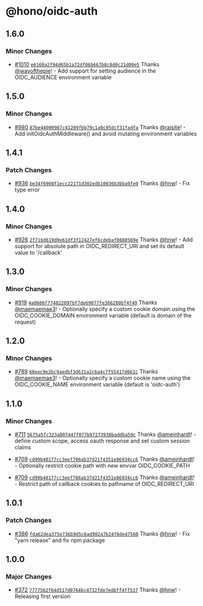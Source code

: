 # @hono/oidc-auth

## 1.6.0

### Minor Changes

- [#1010](https://github.com/honojs/middleware/pull/1010) [`e6160a2f94d65b1a72df06b667b8c8d0c21d00e5`](https://github.com/honojs/middleware/commit/e6160a2f94d65b1a72df06b667b8c8d0c21d00e5) Thanks [@wayofthepie](https://github.com/wayofthepie)! - Add support for setting audience in the OIDC_AUDIENCE environment variable

## 1.5.0

### Minor Changes

- [#980](https://github.com/honojs/middleware/pull/980) [`87be44000987c41209fbb79c1a0c95dcf31fadfa`](https://github.com/honojs/middleware/commit/87be44000987c41209fbb79c1a0c95dcf31fadfa) Thanks [@rajsite](https://github.com/rajsite)! - Add initOidcAuthMiddleware() and avoid mutating environment variables

## 1.4.1

### Patch Changes

- [#936](https://github.com/honojs/middleware/pull/936) [`be34f6908f1ecc22171d302edb10036b3bba9fe9`](https://github.com/honojs/middleware/commit/be34f6908f1ecc22171d302edb10036b3bba9fe9) Thanks [@hnw](https://github.com/hnw)! - Fix type error

## 1.4.0

### Minor Changes

- [#926](https://github.com/honojs/middleware/pull/926) [`2f716d619d9e61df3f12427ef6cdebaf0888569e`](https://github.com/honojs/middleware/commit/2f716d619d9e61df3f12427ef6cdebaf0888569e) Thanks [@hnw](https://github.com/hnw)! - Add support for absolute path in OIDC_REDIRECT_URI and set its default value to '/callback'

## 1.3.0

### Minor Changes

- [#919](https://github.com/honojs/middleware/pull/919) [`4a0606f774022097bf7de69077fe366280bf4f49`](https://github.com/honojs/middleware/commit/4a0606f774022097bf7de69077fe366280bf4f49) Thanks [@maemaemae3](https://github.com/maemaemae3)! - Optionally specify a custom cookie domain using the OIDC_COOKIE_DOMAIN environment variable (default is domain of the request)

## 1.2.0

### Minor Changes

- [#789](https://github.com/honojs/middleware/pull/789) [`68eec9e2bc9aedbf3d631a2c6a4c7f55417d661c`](https://github.com/honojs/middleware/commit/68eec9e2bc9aedbf3d631a2c6a4c7f55417d661c) Thanks [@maemaemae3](https://github.com/maemaemae3)! - Optionally specify a custom cookie name using the OIDC_COOKIE_NAME environment variable (default is 'oidc-auth')

## 1.1.0

### Minor Changes

- [#711](https://github.com/honojs/middleware/pull/711) [`5675a5fc323a007447f077b97273938baddba59c`](https://github.com/honojs/middleware/commit/5675a5fc323a007447f077b97273938baddba59c) Thanks [@ameinhardt](https://github.com/ameinhardt)! - define custom scope, access oauth response and set custom session claims

- [#709](https://github.com/honojs/middleware/pull/709) [`cd99b40177cc3eef706ab37d21f4351e86934cc6`](https://github.com/honojs/middleware/commit/cd99b40177cc3eef706ab37d21f4351e86934cc6) Thanks [@ameinhardt](https://github.com/ameinhardt)! - Optionally restrict cookie path with new envvar OIDC_COOKIE_PATH

- [#709](https://github.com/honojs/middleware/pull/709) [`cd99b40177cc3eef706ab37d21f4351e86934cc6`](https://github.com/honojs/middleware/commit/cd99b40177cc3eef706ab37d21f4351e86934cc6) Thanks [@ameinhardt](https://github.com/ameinhardt)! - Restrict path of callback cookies to pathname of OIDC_REDIRECT_URI

## 1.0.1

### Patch Changes

- [#386](https://github.com/honojs/middleware/pull/386) [`fda62dea375e736b9d5c6ad902a7b24f6de47560`](https://github.com/honojs/middleware/commit/fda62dea375e736b9d5c6ad902a7b24f6de47560) Thanks [@hnw](https://github.com/hnw)! - Fix "yarn release" and fix npm package

## 1.0.0

### Major Changes

- [#372](https://github.com/honojs/middleware/pull/372) [`7777562f64d517d0764bc4732fde7edbff4ff537`](https://github.com/honojs/middleware/commit/7777562f64d517d0764bc4732fde7edbff4ff537) Thanks [@hnw](https://github.com/hnw)! - Releasing first version

